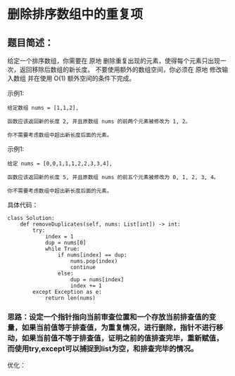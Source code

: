 # 删除排序数组中的重复项
## 题目简述：
给定一个排序数组，你需要在 原地 删除重复出现的元素，使得每个元素只出现一次，返回移除后数组的新长度。
不要使用额外的数组空间，你必须在 原地 修改输入数组 并在使用 O(1) 额外空间的条件下完成。

示例1:
	
	给定数组 nums = [1,1,2], 
	
	函数应该返回新的长度 2, 并且原数组 nums 的前两个元素被修改为 1, 2。 
	
	你不需要考虑数组中超出新长度后面的元素。

示例1:

	给定 nums = [0,0,1,1,1,2,2,3,3,4],
	
	函数应该返回新的长度 5, 并且原数组 nums 的前五个元素被修改为 0, 1, 2, 3, 4。
	
	你不需要考虑数组中超出新长度后面的元素。

具体代码：
	
	class Solution:
	    def removeDuplicates(self, nums: List[int]) -> int:
	        try:
	            index = 1
	            dup = nums[0]
	            while True:
	                if nums[index] == dup:
	                    nums.pop(index)
	                    continue
	                else:
	                    dup = nums[index]
	                    index += 1
	        except Exception as e:
	            return len(nums)

### 思路：设定一个指针指向当前审查位置和一个存放当前排查值的变量，如果当前值等于排查值，为重复情况，进行删除，指针不进行移动，如果当前值不等于排查值，证明之前的值排查完毕，重新赋值，而使用try,except可以捕捉到list为空，和排查完毕的情况。

优化：
